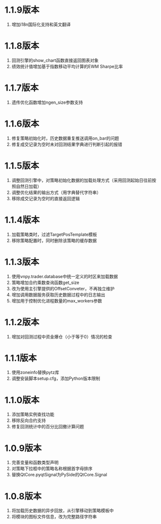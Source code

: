 # 1.1.9版本

1. 增加i18n国际化支持和英文翻译

# 1.1.8版本

1. 回测引擎的show_chart函数直接返回图表对象
2. 绩效统计值增加基于指数移动平均计算的EWM Sharpe比率

# 1.1.7版本

1. 遗传优化函数增加ngen_size参数支持

# 1.1.6版本

1. 修复策略初始化时，历史数据重复推送调用on_bar的问题
2. 修复成交记录为空时未对回测结果字典进行判断引起的报错

# 1.1.5版本

1. 调整回测引擎中，对策略初始化数据的加载处理方式（采用回测起始日往前按照自然日加载）
2. 调整优化结果的输出方式（用字典替代字符串）
3. 移除成交记录为空时的直接返回逻辑

# 1.1.4版本

1. 加载策略类时，过滤TargetPosTemplate模板
2. 移除策略配置时，同时删除该策略的缓存数据

# 1.1.3版本

1. 使用vnpy.trader.database中统一定义的时区来加载数据
2. 策略增加合约乘数查询函数get_size
3. 改为使用主引擎提供的OffsetConveter，不再独立维护
4. 增加调用数据服务获取历史数据过程中的日志输出
5. 增加用于控制优化进程数量的max_workers参数

# 1.1.2版本

1. 增加对回测过程中资金爆仓（小于等于0）情况的检查

# 1.1.1版本

1. 使用zoneinfo替换pytz库
2. 调整安装脚本setup.cfg，添加Python版本限制

# 1.1.0版本

1. 添加策略实例查找功能
2. 移除反向合约支持
3. 修复回测统计中的百分比回撤计算问题

# 1.0.9版本

1. 完善变量和函数类型声明
2. 对策略下拉框中的策略名称根据首字母排序
3. 替换QtCore.pyqtSignal为PySide的QtCore.Signal

# 1.0.8版本

1. 将加载历史数据的异步回放，从引擎移动到策略模板中
2. 将模块的图标文件信息，改为完整路径字符串
